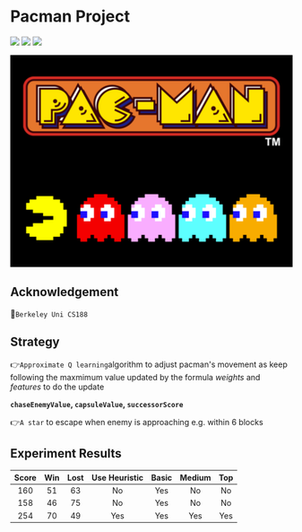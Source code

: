 # Pacman Project 
![](https://img.shields.io/badge/Game-Pacman-green.svg)
![](https://img.shields.io/badge/Strategy-ApproximateQ&A*-blue.svg)
![](https://img.shields.io/badge/Language-python2-orange.svg)

![image](https://github.com/alanwangwyz/AI-pacman/blob/master/image/facebook-messenger-pac-man.png)

## Acknowledgement ##
🔐`Berkeley Uni CS188`

## Strategy ##
👉`Approximate Q learning`algorithm to adjust pacman's movement as keep following the maxmimum value updated by the formula
_weights_ and _features_ to do the update

__`chaseEnemyValue`, `capsuleValue`, `successorScore`__

👉`A star` to escape when enemy is approaching e.g. within 6 blocks



## Experiment Results ##
| Score | Win | Lost | Use Heuristic | Basic | Medium | Top |
| :---: | :--:| :--: | :-----------: |   :-: |  :-:   | :-: |
|  160  |  51 |  63  |      No       |   Yes |  No    |  No |
|  158  |  46 |  75  |      No       |   Yes |  No    |  No |
|  254  |  70 |  49  |      Yes      |   Yes |  Yes   |  Yes |
